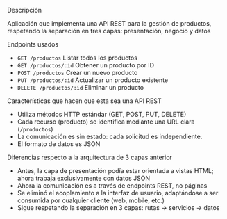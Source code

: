 Descripción

Aplicación que implementa una API REST para la gestión de productos, respetando la separación en tres capas: presentación, negocio y datos

Endpoints usados

- `GET /productos` Listar todos los productos
- `GET /productos/:id` Obtener un producto por ID
- `POST /productos` Crear un nuevo producto
- `PUT /productos/:id` Actualizar un producto existente
- `DELETE /productos/:id` Eliminar un producto

Características que hacen que esta sea una API REST

- Utiliza métodos HTTP estándar (GET, POST, PUT, DELETE)
- Cada recurso (producto) se identifica mediante una URL clara (`/productos`)
- La comunicación es sin estado: cada solicitud es independiente.
- El formato de datos es JSON

Diferencias respecto a la arquitectura de 3 capas anterior

- Antes, la capa de presentación podía estar orientada a vistas HTML; ahora trabaja exclusivamente con datos JSON
- Ahora la comunicación es a través de endpoints REST, no páginas
- Se eliminó el acoplamiento a la interfaz de usuario, adaptándose a ser consumida por cualquier cliente (web, mobile, etc.)
- Sigue respetando la separación en 3 capas: rutas → servicios → datos
